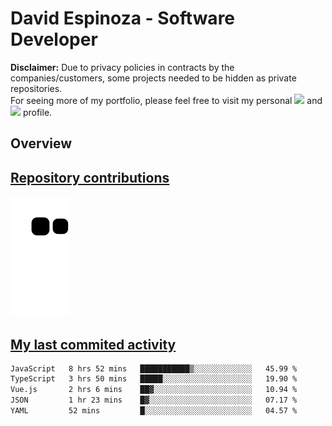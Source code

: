 # David Espinoza - Software Developer
<div id="links">
  <p>
    <strong>Disclaimer:</strong> Due to privacy policies in contracts by the companies/customers, some projects needed to be hidden as private repositories. <br />
For seeing more of my portfolio, please feel free to visit my personal <a href="https://davidespinoza.dev" target="_blank"><img src="https://img.shields.io/badge/website-000000?style=for-the-badge&logo=About.me&logoColor=white" target="_blank"></a> and <a href="https://www.linkedin.com/in/despinozap" target="_blank"><img src="https://img.shields.io/badge/LinkedIn-0077B5?style=for-the-badge&logo=linkedin&logoColor=white" target="_blank"></a> profile.
  </p>
</div>

## Overview

<div id="stats">
  <a href="https://github.com/despinozap">
  <!--
    <img height="180em" style="margin: 0em 10em;" src="https://github-readme-stats.vercel.app/api?username=despinozap&show_icons=true&include_all_commits=true&count_private=true&theme=default"/>
    <img height="180em" style="margin: 0em 10em;" src="https://github-readme-stats.vercel.app/api/top-langs/?username=despinozap&layout=compact&langs_count=7&theme=default"/>
  -->
</div>
 
## Repository contributions
<div id="snake"> 

  ![Snake animation](https://github.com/despinozap/despinozap/blob/output/github-contribution-grid-snake.svg)
</div>

## My last commited activity
<!--START_SECTION:waka-->

```txt
JavaScript   8 hrs 52 mins   ███████████▒░░░░░░░░░░░░░   45.99 %
TypeScript   3 hrs 50 mins   █████░░░░░░░░░░░░░░░░░░░░   19.90 %
Vue.js       2 hrs 6 mins    ██▓░░░░░░░░░░░░░░░░░░░░░░   10.94 %
JSON         1 hr 23 mins    █▓░░░░░░░░░░░░░░░░░░░░░░░   07.17 %
YAML         52 mins         █░░░░░░░░░░░░░░░░░░░░░░░░   04.57 %
```

<!--END_SECTION:waka-->
